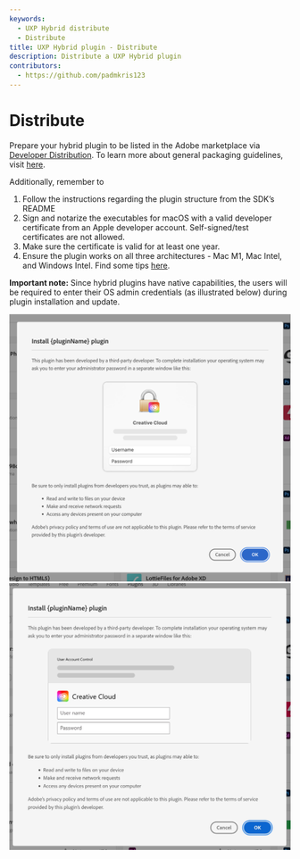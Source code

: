 ```yaml
---
keywords:
  - UXP Hybrid distribute
  - Distribute
title: UXP Hybrid plugin - Distribute
description: Distribute a UXP Hybrid plugin
contributors:
  - https://github.com/padmkris123
---
```


# Distribute

Prepare your hybrid plugin to be listed in the Adobe marketplace via [Developer Distribution](https://developer.adobe.com/developer-distribution/creative-cloud/docs/guides/getting_started/). To learn more about general packaging guidelines, visit [here](../../distribution/packaging-your-plugin/).

Additionally, remember to

1. Follow the instructions regarding the plugin structure from the SDK’s README
2. Sign and notarize the executables for macOS with a valid developer certificate from an Apple developer account. Self-signed/test certificates are not allowed.
3. Make sure the certificate is valid for at least one year.
4. Ensure the plugin works on all three architectures - Mac M1, Mac Intel, and Windows Intel. Find some tips [here](../faqs/#how-can-i-prepare-the-binaries).

<InlineAlert variant="info" slots="text"/>

**Important note:** Since hybrid plugins have native capabilities, the users will be required to enter their OS admin credentials (as illustrated below) during plugin installation and update.

![Pluign install dialog in macOS](./plugin-install-dialog-mac.png) ![Plugin install dialog in Windows](./plugin-install-dialog-win.png)
